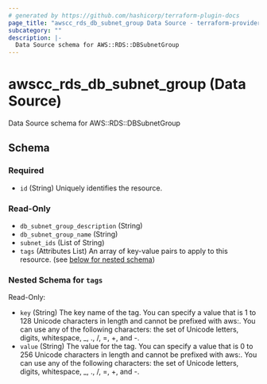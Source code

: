 ```yaml
---
# generated by https://github.com/hashicorp/terraform-plugin-docs
page_title: "awscc_rds_db_subnet_group Data Source - terraform-provider-awscc"
subcategory: ""
description: |-
  Data Source schema for AWS::RDS::DBSubnetGroup
---
```


# awscc_rds_db_subnet_group (Data Source)

Data Source schema for AWS::RDS::DBSubnetGroup



<!-- schema generated by tfplugindocs -->
## Schema

### Required

- `id` (String) Uniquely identifies the resource.

### Read-Only

- `db_subnet_group_description` (String)
- `db_subnet_group_name` (String)
- `subnet_ids` (List of String)
- `tags` (Attributes List) An array of key-value pairs to apply to this resource. (see [below for nested schema](#nestedatt--tags))

<a id="nestedatt--tags"></a>
### Nested Schema for `tags`

Read-Only:

- `key` (String) The key name of the tag. You can specify a value that is 1 to 128 Unicode characters in length and cannot be prefixed with aws:. You can use any of the following characters: the set of Unicode letters, digits, whitespace, _, ., /, =, +, and -.
- `value` (String) The value for the tag. You can specify a value that is 0 to 256 Unicode characters in length and cannot be prefixed with aws:. You can use any of the following characters: the set of Unicode letters, digits, whitespace, _, ., /, =, +, and -.
